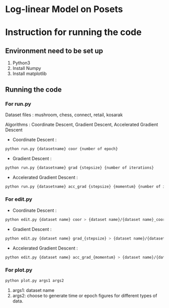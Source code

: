 # Log-linear Model on Posets

# Instruction for running the code

## Environment need to be set up

1. Python3
2. Install Numpy
3. Install matplotlib

## Running the code
### For run.py
Dataset files : mushroom, chess, connect, retail, kosarak

Algorithms : Coordinate Descent, Gradient Descent, Accelerated Gradient Descent

* Coordinate Descent : 
```sh
python run.py {datasetname} coor {number of epoch}
```

* Gradient Descent : 
```sh
python run.py {datasetname} grad {stepsize} {number of iterations}
```

* Accelerated Gradient Descent : 

```sh
python run.py {datasetname} acc_grad {stepsize} {momentum} {number of iterations}
```
### For edit.py

* Coordinate Descent : 
```sh
python edit.py {dataset name} coor > {dataset name}/{dataset name}_coor.txt
```
* Gradient Descent : 
```sh
python edit.py {dataset name} grad_{stepsize} > {dataset name}/{dataset name}_grad_{stepsize}.txt
```
* Accelerated Gradient Descent : 
```sh
python edit.py {dataset name} acc_grad_{momentum} > {dataset name}/{dataset name}_acc_grad.txt
```
### For plot.py

```sh
python plot.py args1 args2
```
1. args1: dataset name
2. args2: choose to generate time or epoch figures for different types of data.
